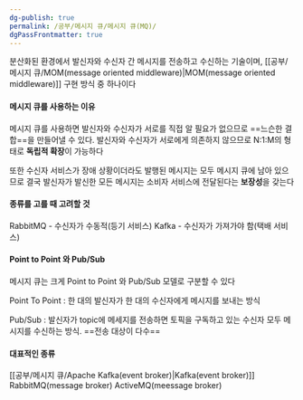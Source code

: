 ```yaml
---
dg-publish: true
permalink: /공부/메시지 큐/메시지 큐(MQ)/
dgPassFrontmatter: true
---
```


분산화된 환경에서 발신자와 수신자 간 메시지를 전송하고 수신하는 기술이며, [[공부/메시지 큐/MOM(message oriented middleware)\|MOM(message oriented middleware)]] 구현 방식 중 하나이다

#### 메시지 큐를 사용하는 이유

메시지 큐를 사용하면 발신자와 수신자가 서로를 직접 알 필요가 없으므로 ==느슨한 결합==을 만들어낼 수 있다.
발신자와 수신자가 서로에게 의존하지 않으므로 N:1:M의 형태로 **독립적 확장**이 가능하다

또한 수신자 서비스가 장애 상황이더라도 발행된 메시지는 모두 메시지 큐에 남아 있으므로 결국 발신자가 발신한 모든 메시지는 소비자 서비스에 전달된다는 **보장성**을 갖는다

#### 종류를 고를 때 고려할 것

RabbitMQ - 수신자가 수동적(등기 서비스)
Kafka - 수신자가 가져가야 함(택배 서비스)

#### Point to Point 와 Pub/Sub

메시지 큐는 크게 Point to Point 와 Pub/Sub 모델로 구분할 수 있다

Point To Point  : 한 대의 발신자가 한 대의 수신자에게 메시지를 보내는 방식

Pub/Sub : 발신자가 topic에 메세지를 전송하면 토픽을 구독하고 있는 수신자 모두 메시지를 수신하는 방식. ==전송 대상이 다수==


#### 대표적인 종류
[[공부/메시지 큐/Apache Kafka(event broker)\|Kafka(event broker)]]
RabbitMQ(message broker)
ActiveMQ(meessage broker)